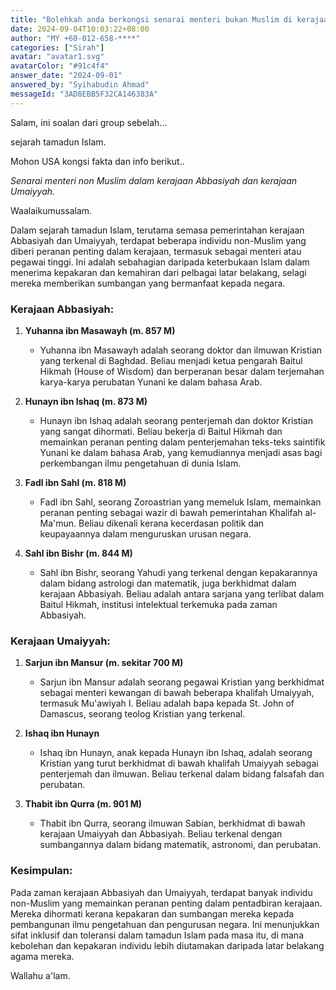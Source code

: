 ```yaml
---
title: "Bolehkah anda berkongsi senarai menteri bukan Muslim di kerajaan Abbasiyah dan Umaiyyah?"
date: 2024-09-04T10:03:22+08:00
author: "MY +60-012-658-****"
categories: ["Sirah"]
avatar: "avatar1.svg"
avatarColor: "#91c4f4"
answer_date: "2024-09-01"
answered_by: "Syihabudin Ahmad"
messageId: "3AD8EBB5F32CA146383A"
---
```


Salam, ini soalan dari group sebelah...

sejarah tamadun Islam.

Mohon USA kongsi fakta dan info berikut..

_Senarai menteri non Muslim dalam kerajaan Abbasiyah dan kerajaan Umaiyyah._

<!--more-->

Waalaikumussalam.

Dalam sejarah tamadun Islam, terutama semasa pemerintahan kerajaan Abbasiyah dan Umaiyyah, terdapat beberapa individu non-Muslim yang diberi peranan penting dalam kerajaan, termasuk sebagai menteri atau pegawai tinggi. Ini adalah sebahagian daripada keterbukaan Islam dalam menerima kepakaran dan kemahiran dari pelbagai latar belakang, selagi mereka memberikan sumbangan yang bermanfaat kepada negara.

### **Kerajaan Abbasiyah:**
1. **Yuhanna ibn Masawayh (m. 857 M)**
   - Yuhanna ibn Masawayh adalah seorang doktor dan ilmuwan Kristian yang terkenal di Baghdad. Beliau menjadi ketua pengarah Baitul Hikmah (House of Wisdom) dan berperanan besar dalam terjemahan karya-karya perubatan Yunani ke dalam bahasa Arab.

2. **Hunayn ibn Ishaq (m. 873 M)**
   - Hunayn ibn Ishaq adalah seorang penterjemah dan doktor Kristian yang sangat dihormati. Beliau bekerja di Baitul Hikmah dan memainkan peranan penting dalam penterjemahan teks-teks saintifik Yunani ke dalam bahasa Arab, yang kemudiannya menjadi asas bagi perkembangan ilmu pengetahuan di dunia Islam.

3. **Fadl ibn Sahl (m. 818 M)**
   - Fadl ibn Sahl, seorang Zoroastrian yang memeluk Islam, memainkan peranan penting sebagai wazir di bawah pemerintahan Khalifah al-Ma'mun. Beliau dikenali kerana kecerdasan politik dan keupayaannya dalam menguruskan urusan negara.

4. **Sahl ibn Bishr (m. 844 M)**
   - Sahl ibn Bishr, seorang Yahudi yang terkenal dengan kepakarannya dalam bidang astrologi dan matematik, juga berkhidmat dalam kerajaan Abbasiyah. Beliau adalah antara sarjana yang terlibat dalam Baitul Hikmah, institusi intelektual terkemuka pada zaman Abbasiyah.

### **Kerajaan Umaiyyah:**
1. **Sarjun ibn Mansur (m. sekitar 700 M)**
   - Sarjun ibn Mansur adalah seorang pegawai Kristian yang berkhidmat sebagai menteri kewangan di bawah beberapa khalifah Umaiyyah, termasuk Mu'awiyah I. Beliau adalah bapa kepada St. John of Damascus, seorang teolog Kristian yang terkenal.

2. **Ishaq ibn Hunayn**
   - Ishaq ibn Hunayn, anak kepada Hunayn ibn Ishaq, adalah seorang Kristian yang turut berkhidmat di bawah khalifah Umaiyyah sebagai penterjemah dan ilmuwan. Beliau terkenal dalam bidang falsafah dan perubatan.

3. **Thabit ibn Qurra (m. 901 M)**
   - Thabit ibn Qurra, seorang ilmuwan Sabian, berkhidmat di bawah kerajaan Umaiyyah dan Abbasiyah. Beliau terkenal dengan sumbangannya dalam bidang matematik, astronomi, dan perubatan.

### **Kesimpulan:**
Pada zaman kerajaan Abbasiyah dan Umaiyyah, terdapat banyak individu non-Muslim yang memainkan peranan penting dalam pentadbiran kerajaan. Mereka dihormati kerana kepakaran dan sumbangan mereka kepada pembangunan ilmu pengetahuan dan pengurusan negara. Ini menunjukkan sifat inklusif dan toleransi dalam tamadun Islam pada masa itu, di mana kebolehan dan kepakaran individu lebih diutamakan daripada latar belakang agama mereka.

Wallahu a'lam.
